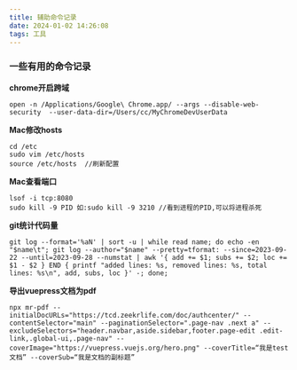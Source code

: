 ```yaml
---
title: 辅助命令记录
date: 2024-01-02 14:26:08
tags: 工具
---
```


### 一些有用的命令记录

**chrome开启跨域**
```shell
open -n /Applications/Google\ Chrome.app/ --args --disable-web-security  --user-data-dir=/Users/cc/MyChromeDevUserData 
```
<!-- more -->

**Mac修改hosts**
```shell
cd /etc
sudo vim /etc/hosts
source /etc/hosts  //刷新配置
```


**Mac查看端口**
```shell
lsof -i tcp:8080
sudo kill -9 PID 如:sudo kill -9 3210 //看到进程的PID,可以将进程杀死
```

**git统计代码量**
```
git log --format='%aN' | sort -u | while read name; do echo -en "$name\t"; git log --author="$name" --pretty=tformat: --since=2023-09-22 --until=2023-09-28 --numstat | awk '{ add += $1; subs += $2; loc += $1 - $2 } END { printf "added lines: %s, removed lines: %s, total lines: %s\n", add, subs, loc }' -; done;
```
**导出vuepress文档为pdf**
```
npx mr-pdf --initialDocURLs="https://tcd.zeekrlife.com/doc/authcenter/" --contentSelector="main" --paginationSelector=".page-nav .next a" --excludeSelectors="header.navbar,aside.sidebar,footer.page-edit .edit-link,.global-ui,.page-nav" --coverImage="https://vuepress.vuejs.org/hero.png" --coverTitle=“我是test文档” --coverSub=“我是文档的副标题”
```